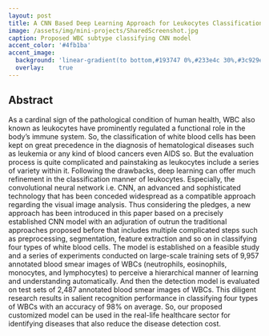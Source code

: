 ```yaml
---
layout: post
title: A CNN Based Deep Learning Approach for Leukocytes Classification in Peripheral Blood from Microscopic Smear Blood Images
image: /assets/img/mini-projects/SharedScreenshot.jpg
caption: Proposed WBC subtype classifying CNN model
accent_color: '#4fb1ba'
accent_image:
  background: 'linear-gradient(to bottom,#193747 0%,#233e4c 30%,#3c929e 50%,#d5d5d4 70%,#cdccc8 100%)'
  overlay:    true
---
```


## Abstract 

As a cardinal sign of the pathological condition of human health, 
WBC also known as leukocytes have prominently regulated a functional role in 
the body’s immune system. So, the classification of white blood cells has been 
kept on great precedence in the diagnosis of hematological diseases such as 
leukemia or any kind of blood cancers even AIDS so. But the evaluation 
process is quite complicated and painstaking as leukocytes include a series of 
variety within it. Following the drawbacks, deep learning can offer much 
refinement in the classification manner of leukocytes. Especially, the 
convolutional neural network i.e. CNN, an advanced and sophisticated 
technology that has been conceded widespread as a compatible approach 
regarding the visual image analysis. Thus considering the pledges, a new 
approach has been introduced in this paper based on a precisely established 
CNN model with an adjuration of outrun the traditional approaches proposed 
before that includes multiple complicated steps such as preprocessing, 
segmentation, feature extraction and so on in classifying four types of white 
blood cells. The model is established on a feasible study and a series of 
experiments conducted on large-scale training sets of 9,957 annotated blood 
smear images of WBCs (neutrophils, eosinophils, monocytes, and lymphocytes) 
to perceive a hierarchical manner of learning and understanding automatically. 
And then the detection model is evaluated on test sets of 2,487 annotated blood 
smear images of WBCs. This diligent research results in salient recognition 
performance in classifying four types of WBCs with an accuracy of 98% on 
average. So, our proposed customized model can be used in the real-life 
healthcare sector for identifying diseases that also reduce the disease 
detection cost.
